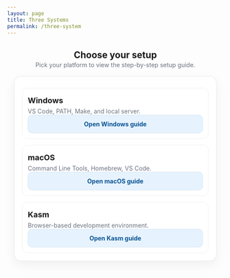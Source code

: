 ```yaml
---
layout: page
title: Three Systems
permalink: /three-system
---
```


<style>
  :root{
    --brand:#22a5ff; --text:#111827; --muted:#6b7280; --card:#ffffff;
  }
  .sys-wrap{max-width: 980px; margin: 0 auto; padding: 12px 16px 24px;}
  .sys-title{ text-align:center; margin: 6px 0 2px; }
  .sys-sub{ text-align:center; color: var(--muted); margin: 0 0 18px; }
  .sys-card{ background: var(--card); border: 1px solid rgba(0,0,0,0.08); border-radius: 16px; box-shadow: 0 8px 24px rgba(0,0,0,0.06); padding: 18px; }
  .sys-grid{ display:grid; grid-template-columns: repeat(auto-fit,minmax(220px,1fr)); gap: 14px; margin-top: 8px; }
  .sys a.btn{ display:block; text-align:center; padding:12px; border-radius:10px; text-decoration:none; font-weight:700; background:#e6f3ff; color:#0b5394; border:1px solid rgba(0,0,0,0.06); }
  .sys a.btn:hover{ background:#d1eaff; }
  .sys .item{ padding:12px; border:1px solid rgba(0,0,0,0.06); border-radius:12px; }
  .sys .item h3{ margin:6px 0 6px; font-size:18px; }
  .sys .item p{ margin:0; color: var(--muted); font-size:14px; }
  @media (prefers-color-scheme: dark){
    :root{ --text:#e5e7eb; --muted:#9ca3af; --card:#0b1220; }
    .sys a.btn{ background:#0b2547; color:#93c5fd; border-color: rgba(255,255,255,0.06); }
    .sys a.btn:hover{ background:#0c2c57; }
    .sys .item{ border-color: rgba(255,255,255,0.06); }
  }
</style>

<div class="sys sys-wrap">
  <h2 class="sys-title">Choose your setup</h2>
  <p class="sys-sub">Pick your platform to view the step-by-step setup guide.</p>

  <div class="sys-card">
    <div class="sys-grid">
      <div class="item">
        <h3>Windows</h3>
        <p>VS Code, PATH, Make, and local server.</p>
        <a class="btn" href="{{ site.baseurl }}/tools/windows-setup">Open Windows guide</a>
      </div>
      <div class="item">
        <h3>macOS</h3>
        <p>Command Line Tools, Homebrew, VS Code.</p>
        <a class="btn" href="{{ site.baseurl }}/tools/mac-setup">Open macOS guide</a>
      </div>
      <div class="item">
        <h3>Kasm</h3>
        <p>Browser-based development environment.</p>
        <a class="btn" href="{{ site.baseurl }}/tools/kasm-setup">Open Kasm guide</a>
      </div>
    </div>
  </div>
</div>
